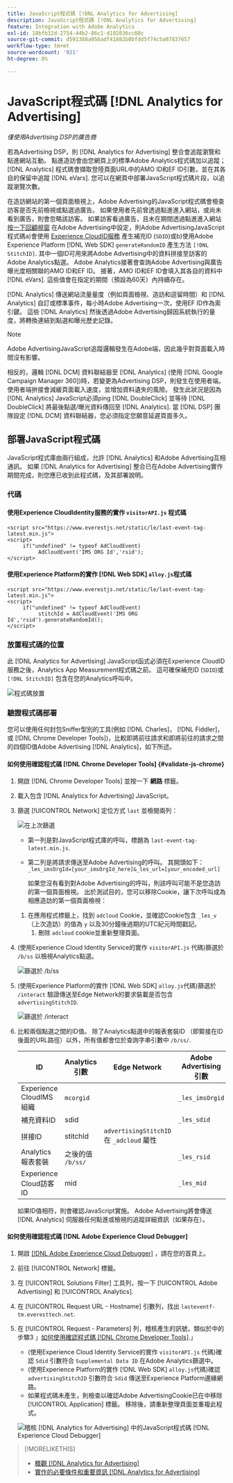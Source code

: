 ```yaml
---
title: JavaScript程式碼 [!DNL Analytics for Advertising]
description: JavaScript程式碼 [!DNL Analytics for Advertising]
feature: Integration with Adobe Analytics
exl-id: 18bfb32d-2754-44b2-86c1-d102836cc08c
source-git-commit: d591388a956adf41882b0bfdd5f74c5a07837657
workflow-type: tm+mt
source-wordcount: '921'
ht-degree: 0%

---
```


# JavaScript程式碼 [!DNL Analytics for Advertising]

*僅使用Advertising DSP的廣告商*

若為Advertising DSP，則 [!DNL Analytics for Advertising] 整合會追蹤瀏覽和點進網站互動。 點進造訪會由您網頁上的標準Adobe Analytics程式碼加以追蹤； [!DNL Analytics] 程式碼會擷取登陸頁面URL中的AMO ID和EF ID引數，並在其各自的保留中追蹤 [!DNL eVars]. 您可以在網頁中部署JavaScript程式碼片段，以追蹤瀏覽次數。

在造訪網站的第一個頁面檢視上，Adobe Advertising的JavaScript程式碼會檢查訪客是否先前檢視或點選過廣告。 如果使用者先前曾透過點進進入網站，或尚未看到廣告，則會忽略該訪客。 如果訪客看過廣告，且未在期間透過點進進入網站 [按一下回顧視窗](/help/integrations/analytics/prerequisites.md#lookback-a4adc) 在Adobe Advertising中設定，則Adobe AdvertisingJavaScript程式碼a)會使用 [Experience CloudID服務](https://experienceleague.adobe.com/docs/id-service/using/home.html) 產生補充ID (`SDID`)或b)使用Adobe Experience Platform [!DNL Web SDK] `generateRandomID` 產生方法 `[!DNL StitchID]`. 其中一個ID可用來將Adobe Advertising中的資料拼接至訪客的Adobe Analytics點選。 Adobe Analytics接著會查詢Adobe Advertising與廣告曝光度相關聯的AMO ID和EF ID。 接著，AMO ID和EF ID會填入其各自的資料中 [!DNL eVars]. 這些值會在指定的期間（預設為60天）內持續存在。

[!DNL Analytics] 傳送網站流量量度（例如頁面檢視、造訪和逗留時間）和 [!DNL Analytics] 自訂或標準事件，每小時Adobe Advertising一次，使用EF ID作為索引鍵。 這些 [!DNL Analytics] 然後透過Adobe Advertising歸因系統執行的量度，將轉換連結到點選和曝光歷史記錄。

>[!NOTE]
>
>Adobe AdvertisingJavaScript追蹤邏輯發生在Adobe端，因此幾乎對頁面載入時間沒有影響。
>
>相反的，邏輯 [!DNL DCM] 資料聯結器至 [!DNL Analytics] (使用 [!DNL Google Campaign Manager 360])時，若變更為Advertising DSP，則發生在使用者端。 使用者端拚接會減緩頁面載入速度，並增加資料遺失的風險。 發生此狀況是因為 [!DNL Analytics] JavaScript必須ping [!DNL DoubleClick] 並等待 [!DNL DoubleClick] 將最後點選/曝光資料傳回至 [!DNL Analytics]. 當 [!DNL DSP] 團隊設定 [!DNL DCM] 資料聯結器，您必須指定您願意延遲頁面多久。

## 部署JavaScript程式碼

JavaScript程式庫由兩行組成，允許 [!DNL Analytics] 和Adobe Advertising互相通訊。 如果 [!DNL Analytics for Advertising] 整合已在Adobe Advertising實作期間完成，則您應已收到此程式碼，及其部署說明。

### 代碼

#### 使用Experience CloudIdentity服務的實作 `visitorAPI.js` 程式碼

```
<script src="https://www.everestjs.net/static/le/last-event-tag-latest.min.js">
<script>
     if("undefined" != typeof AdCloudEvent) 
          AdCloudEvent('IMS ORG Id','rsid');
</script>
```

#### 使用Experience Platform的實作 [!DNL Web SDK] `alloy.js`程式碼

```
<script src="https://www.everestjs.net/static/le/last-event-tag-latest.min.js">
<script>
     if("undefined" != typeof AdCloudEvent) 
          stitchId = AdCloudEvent('IMS ORG Id','rsid').generateRandomId();
</script>
```

### 放置程式碼的位置

此 [!DNL Analytics for Advertising] JavaScript函式必須在Experience CloudID服務之後，Analytics App Measurement程式碼之前。 這可確保補充ID (`SDID`)或 `[!DNL StitchID]` 包含在您的Analytics呼叫中。

![程式碼放置](/help/integrations/assets/a4adc-code-placement.png)

### 驗證程式碼部署

您可以使用任何封包Sniffer型別的工具(例如 [!DNL Charles]， [!DNL Fiddler]，或 [!DNL Chrome Developer Tools])，比較即將前往請求和即將前往的請求之間的四個ID值Adobe Advertising [!DNL Analytics]，如下所述。

#### 如何使用確認程式碼 [!DNL Chrome Developer Tools] {#validate-js-chrome}

1. 開啟 [!DNL Chrome Developer Tools] 並按一下 **網路** 標籤。

1. 載入包含 [!DNL Analytics for Advertising] JavaScript。

1. 篩選 [!UICONTROL Network] 定位方式 `last` 並檢閱兩列：

   ![在上次篩選](/help/integrations/assets/a4adc-code-validation-filter-last.png)

   * 第一列是對JavaScript程式庫的呼叫，標題為 `last-event-tag-latest.min.js`.
   * 第二列是將請求傳送至Adobe Advertising的呼叫。 其開頭如下： `_les_imsOrgId=[your_imsOrgId_here]&_les_url=[your_encoded_url]`

     如果您沒有看到對Adobe Advertising的呼叫，則該呼叫可能不是您造訪的第一個頁面檢視。 出於測試目的，您可以移除Cookie，讓下次呼叫成為相應造訪的第一個頁面檢視：

   1. 在應用程式標籤上，找到 `adcloud` Cookie，並確認Cookie包含 `_les_v` （上次造訪）的值為 `y` 以及30分鐘後過期的UTC紀元時間戳記。
      1. 刪除 `adcloud` cookie並重新整理頁面。

1. (使用Experience Cloud Identity Service的實作 `visitorAPI.js` 代碼)篩選於 `/b/ss` 以檢視Analytics點選。

   ![篩選於 `/b/ss`](/help/integrations/assets/a4adc-code-validation-filter-bss.png)

1. (使用Experience Platform的實作 [!DNL Web SDK] `alloy.js`代碼)篩選於 `/interact` 驗證傳送至Edge Network的要求裝載是否包含 `advertisingStitchID`.

   ![篩選於 `/interact`](/help/integrations/assets/a4adc-code-validation-filter-interact.png)

1. 比較兩個點選之間的ID值。 除了Analytics點選中的報表套裝ID （即緊接在ID後面的URL路徑）以外，所有值都會位於查詢字串引數中 `/b/ss/`.

   | ID | Analytics引數 | Edge Network | Adobe Advertising引數 |
   | --- | --- | --- | --- |
   | Experience CloudIMS組織 | `mcorgid` |  | `_les_imsOrgid` |
   | 補充資料ID | sdid |  | `_les_sdid` |
   | 拼接ID | stitchId | `advertisingStitchID` 在 `_adcloud` 屬性 |  |
   | Analytics報表套裝 | 之後的值 `/b/ss/` | | `_les_rsid` |
   | Experience Cloud訪客ID | mid |  | `_les_mid` |

   如果ID值相符，則會確認JavaScript實施。 Adobe Advertising將會傳送 [!DNL Analytics] 伺服器任何點進或檢視的追蹤詳細資訊（如果存在）。

#### 如何使用確認程式碼 [!DNL Adobe Experience Cloud Debugger]

1. 開啟 [[!DNL Adobe Experience Cloud Debugger]](https://experienceleague.adobe.com/docs/debugger/using-v2/summary.html) ，請在您的首頁上。
1. 前往 [!UICONTROL Network] 標籤。
1. 在 [!UICONTROL Solutions Filter] 工具列，按一下 [!UICONTROL Adobe Advertising] 和 [!UICONTROL Analytics].
1. 在 [!UICONTROL Request URL - Hostname] 引數列，找出 `lasteventf-tm.everesttech.net`.
1. 在 [!UICONTROL Request - Parameters] 列，稽核產生的訊號，類似於中的步驟3 」[如何使用確認程式碼 [!DNL Chrome Developer Tools]](#validate-js-chrome).」
   * (使用Experience Cloud Identity Service的實作 `visitorAPI.js` 代碼)確認 `Sdid` 引數符合 `Supplemental Data ID` 在Adobe Analytics篩選中。
   * (使用Experience Platform的實作 [!DNL Web SDK] `alloy.js`代碼)確認 `advertisingStitchID` 引數符合 `Sdid` 傳送至Experience Platform邊緣網路。
   * 如果程式碼未產生，則檢查以確認Adobe AdvertisingCookie已在中移除 [!UICONTROL Application] 標籤。 移除後，請重新整理頁面並重複此程式。

   ![稽核 [!DNL Analytics for Advertising] 中的JavaScript程式碼 [!DNL Experience Cloud Debugger]](/help/integrations/assets/a4adc-js-audit-debugger.png)

>[!MORELIKETHIS]
>
>* [概觀 [!DNL Analytics for Advertising]](overview.md)
>* [實作的必要條件和重要資訊 [!DNL Analytics for Advertising]](prerequisites.md)
